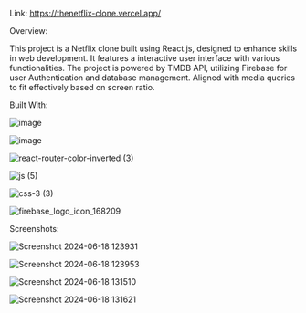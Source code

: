 Link: https://thenetflix-clone.vercel.app/

Overview:

This project is a Netflix clone built using React.js, designed to enhance skills in web development. It features a interactive user interface with various functionalities. The project is powered by TMDB API, utilizing Firebase for user Authentication and database management. Aligned with media queries to fit effectively based on screen ratio.

Built With:

![image](https://github.com/haswanth14/netflix-clone/assets/79705655/53b4f855-c308-4bea-b25b-45ad1317792d)

![image](https://github.com/haswanth14/netflix-clone/assets/79705655/cb54cf84-26df-45f2-9afd-160cc7df0fd3)

![react-router-color-inverted (3)](https://github.com/haswanth14/netflix-clone/assets/79705655/804a2e52-c99c-4a7f-b3db-04377abde4d4)

![js (5)](https://github.com/haswanth14/netflix-clone/assets/79705655/7af69c78-bd9c-492d-8ee9-766140fbe1de)

![css-3 (3)](https://github.com/haswanth14/netflix-clone/assets/79705655/c223b129-3828-47e0-b696-b42cb881bb57)


![firebase_logo_icon_168209](https://github.com/haswanth14/netflix-clone/assets/79705655/6cf346c7-205b-4a4b-a81b-054be56095f0)

Screenshots:

![Screenshot 2024-06-18 123931](https://github.com/haswanth14/netflix-clone/assets/79705655/7cd0b1ae-466e-4e5b-b2d9-fe479e09aac6)

![Screenshot 2024-06-18 123953](https://github.com/haswanth14/netflix-clone/assets/79705655/fcffade1-f486-4298-9741-79c5fece9408)

![Screenshot 2024-06-18 131510](https://github.com/haswanth14/netflix-clone/assets/79705655/f48ce3ed-30fb-449c-88b0-c3966edde0cd)

![Screenshot 2024-06-18 131621](https://github.com/haswanth14/netflix-clone/assets/79705655/afce9d8e-ea99-43e0-bf5b-8f24885de6a1)









